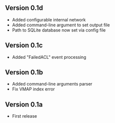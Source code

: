 ## Version 0.1d
* Added configurable internal network
* Added command-line argument to set output file
* Path to SQLite database now set via config file

## Version 0.1c
* Added "FailedACL" event processing

## Version 0.1b
* Added command-line arguments parser
* Fix VMAP index error

## Version 0.1a
* First release